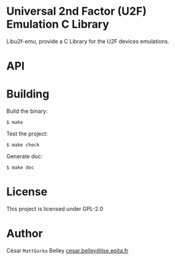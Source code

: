 Universal 2nd Factor (U2F) Emulation C Library
==============================================

Libu2f-emu, provide a C Library for the U2F devices emulations.

# API

# Building

Build the binary:
```shell
$ make
```

Test the project:
```shell
$ make check
```

Generate doc:
```shell
$ make doc
```

# License

This project is licensed under GPL-2.0

# Author

César `MattGorko` Belley <cesar.belley@lse.epita.fr>
